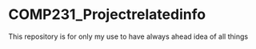 # COMP231_Projectrelatedinfo
This repository is for only my use to have always ahead idea of all things 
